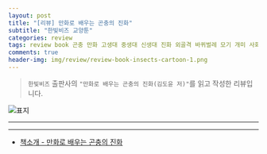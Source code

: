 ```yaml
---  
layout: post  
title: "[리뷰] 만화로 배우는 곤충의 진화"  
subtitle: "한빛비즈 교양툰"  
categories: review  
tags: review book 곤충 만화 고생대 중생대 신생대 진화 외골격 바퀴벌레 모기 개미 사회 균    
comments: true  
header-img: img/review/review-book-insects-cartoon-1.png
---  
```

  
> `한빛비즈` 출판사의 `"만화로 배우는 곤충의 진화(김도윤 저)"`를 읽고 작성한 리뷰입니다.  

![표지](https://theorydb.github.io/assets/img/review/review-book-insects-cartoon-1.png)  

---


---

* [책소개 - 만화로 배우는 곤충의 진화](http://www.yes24.com/Product/Goods/64708949)



